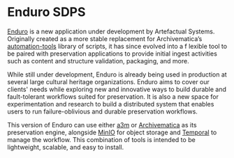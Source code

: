 # Enduro SDPS

[Enduro][Enduro] is a new application under development by Artefactual Systems. 
Originally created as a more stable replacement for Archivematica’s 
[automation-tools][automation-tools] library of scripts, it has since evolved into a f
lexible tool to be paired with preservation applications to provide initial ingest 
activities such as content and structure validation, packaging, and more.

While still under development, Enduro is already being used in production at several large 
cultural heritage organizations. Enduro aims to cover our clients' needs while exploring 
new and innovative ways to build durable and fault-tolerant workflows suited for 
preservation. It is also a new space for experimentation and research to build a 
distributed system that enables users to run failure-oblivious and durable 
preservation workflows.

This version of Enduro can use either [a3m][a3m] or [Archivematica][archivematica]
as its preservation engine, alongside [MinIO][MinIO] for object storage and 
[Temporal][Temporal] to manage the workflow. This combination of tools is intended 
to be lightweight, scalable, and easy to install.

[a3m]: https://github.com/artefactual-labs/a3m
[archivematica]: https://archivematica.org
[automation-tools]: https://github.com/artefactual/automation-tools
[Enduro]: https://github.com/artefactual-sdps/enduro
[MinIO]: https://min.io/
[Temporal]: https://temporal.io/
